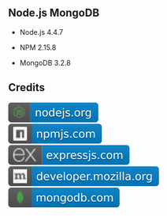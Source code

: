 
Node.js MongoDB
---------------

- Node.js 4.4.7

- NPM 2.15.8

- MongoDB 3.2.8

Credits
-------
[![image](
Credits/nodejs.org.svg?raw=true)](https://nodejs.org/)  
[![image](
Credits/npmjs.com.svg?raw=true)](https://npmjs.com/)  
[![image](
Credits/expressjs.com.svg?raw=true)](https://expressjs.com/)  
[![image](
Credits/developer.mozilla.org.svg?raw=true)](https://developer.mozilla.org/)  
[![image](
Credits/mongodb.com.svg?raw=true)](https://mongodb.com/)